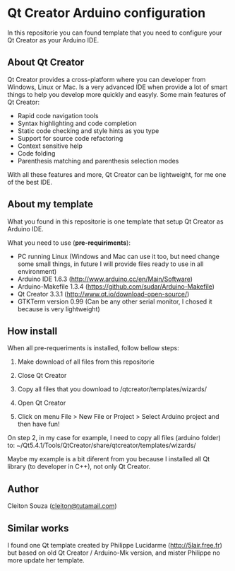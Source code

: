 # Qt Creator Arduino configuration

In this repositorie you can found template that you need to configure your Qt Creator as your Arduino IDE.

## About Qt Creator
Qt Creator provides a cross-platform where you can developer from Windows, Linux or Mac. Is a very advanced IDE when provide a lot of smart things to help you develop more quickly and easyly. Some main features of Qt Creator:
- Rapid code navigation tools
- Syntax highlighting and code completion
- Static code checking and style hints as you type
- Support for source code refactoring
- Context sensitive help
- Code folding
- Parenthesis matching and parenthesis selection modes

With all these features and more, Qt Creator can be lightweight, for me one of the best IDE.

## About my template
What you found in this repositorie is one template that setup Qt Creator as Arduino IDE.

What you need to use (<b>pre-requiriments</b>):
* PC running Linux (Windows and Mac can use it too, but need change some small things, in future I will provide files ready to use in all environment)
* Arduino IDE 1.6.3 (http://www.arduino.cc/en/Main/Software)
* Arduino-Makefile 1.3.4 (https://github.com/sudar/Arduino-Makefile)
* Qt Creator 3.3.1 (http://www.qt.io/download-open-source/)
* GTKTerm version 0.99 (Can be any other serial monitor, I chosed it because is very lightweight)


## How install
When all pre-requeriments is installed, follow bellow steps:

1. Make download of all files from this repositorie

2. Close Qt Creator

3. Copy all files that you download to <folder-where-intalled-qt-creator>/qtcreator/templates/wizards/

4. Open Qt Creator

5. Click on menu File > New File or Project > Select Arduino project and then have fun!


On step 2, in my case for example, I need to copy all files (arduino folder) to: ~/Qt5.4.1/Tools/QtCreator/share/qtcreator/templates/wizards/

Maybe my example is a bit diferent from you because I installed all Qt library (to developer in C++), not only Qt Creator.


## Author
Cleiton Souza (cleiton@tutamail.com)


## Similar works
I found one Qt template created by Philippe Lucidarme (http://5lair.free.fr) but based on old Qt Creator / Arduino-Mk version, and mister Philippe no more update her template.
